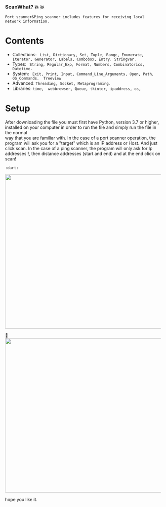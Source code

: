 ### ScanWhat? :boom: :boom: 
    Port scanner&Ping scanner includes features for receiving local network information. 

# Contents

*  Collections: ` List, Dictionary, Set, Tuple, Range, Enumerate, Iterator, Generator, Labels, Combobox, Entry, StringVar.`
*  Types: ` String, Regular_Exp, Format, Numbers, Combinatorics, Datetime.`
*  System: ` Exit, Print, Input, Command_Line_Arguments, Open, Path, OS_Commands.  Treeview`
*  Advanced: `Threading, Socket, Metaprograming. `
*  Libraries: `time,  webbrowser, Queue, tkinter, ipaddress, os,`


# Setup
 After downloading the file you must first have Python, version 3.7 or higher, installed on your computer in order to run the file and simply run the file in the normal   
 way that you are familiar with.
 In the case of a port scanner operation, the program will ask you for a "target" which is an IP address or Host. And just click scan.
 In the case of a ping scanner, the program will only ask for Ip addresses !, then distance addresses (start and end) and at the end click on scan!

	:dart:
<img src=https://user-images.githubusercontent.com/57037365/114308128-69ec0680-9aeb-11eb-89d1-6fe166e2f3e4.jpg width="600" height="500">


:ghost:
<img src=https://user-images.githubusercontent.com/57037365/114308391-76249380-9aec-11eb-9952-d07982ddbcf8.jpg width="600" height="500">



hope you like it. 
